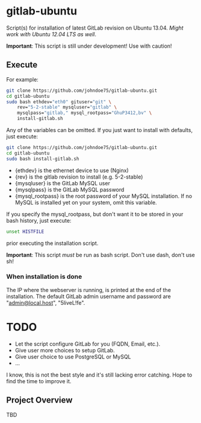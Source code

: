 # gitlab-ubuntu

Script(s) for installation of latest GitLab revision on Ubuntu 13.04.
_Might work with Ubuntu 12.04 LTS as well_.

**Important**: This script is still under development!  Use with caution!

## Execute

For example:

```bash
git clone https://github.com/johndoe75/gitlab-ubuntu.git
cd gitlab-ubuntu
sudo bash ethdev="eth0" gituser="git" \
	rev="5-2-stable" mysqluser="gitlab" \
	mysqlpass="gitlab," mysql_rootpass="GhuP3412,bv" \
	install-gitlab.sh
```

Any of the variables can be omitted.  If you just want to install with defaults, just execute:

```bash
git clone https://github.com/johndoe75/gitlab-ubuntu.git
cd gitlab-ubuntu
sudo bash install-gitlab.sh
```

* {ethdev} is the ethernet device to use (Nginx)
* {rev} is the gitlab revision to install (e.g. 5-2-stable)
* {mysqluser} is the GitLab MySQL user
* {mysqlpass} is the GitLab MySQL password
* {mysql_rootpass} is the root password of your MySQL installation.  If no MySQL is installed yet on your system, omit this variable.

If you specify the mysql_rootpass, but don't want it to be stored in your bash history, just execute:

```bash
unset HISTFILE
```
prior executing the installation script.

**Important**: This script *must* be run as bash script.  Don't use dash,
don't use sh!

### When installation is done

The IP where the webserver is running, is printed at the end of the installation.  The default GitLab admin username and password are "admin@local.host", "5liveL!fe".

# TODO

* Let the script configure GitLab for you (FQDN, Email, etc.).
* Give user more choices to setup GitLab.
* Give user choice to use PostgreSQL or MySQL
* …

I know, this is not the best style and it's still lacking error catching.  Hope to find the time to improve it.

## Project Overview

TBD
